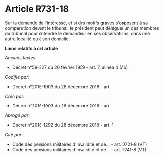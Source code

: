 # Article R731-18

Sur la demande de l'intéressé, et si des motifs graves s'opposent à sa comparution devant le tribunal, le président peut
déléguer un des membres du tribunal pour entendre le demandeur en ses observations, dans une autre localité ou à son
domicile.

**Liens relatifs à cet article**

_Anciens textes_:

  - Décret n°59-327 du 20 février 1959 - art. 7, alinéa 4 (Ab)

_Codifié par_:

  - Décret n°2016-1903 du 28 décembre 2016 - art.

_Créé par_:

  - Décret n°2016-1903 du 28 décembre 2016 - art.

_Abrogé par_:

  - Décret n°2018-1292 du 28 décembre 2018 - art. 1

_Cité par_:

  - Code des pensions militaires d'invalidité et de... - art. D721-8 (VT)
  - Code des pensions militaires d'invalidité et de... - art. R741-8 (VT)
